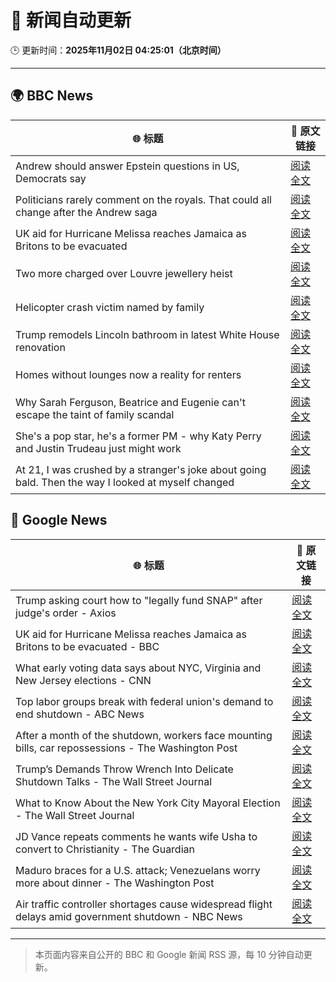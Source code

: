 # 🧠 新闻自动更新

🕒 更新时间：**2025年11月02日 04:25:01（北京时间）**

---

## 🌍 BBC News

| 🌐 标题 | 🔗 原文链接 |
|--------|-------------|
| Andrew should answer Epstein questions in US, Democrats say | [阅读全文](https://www.bbc.com/news/articles/c3dnnpvjkjvo?at_medium=RSS&at_campaign=rss) |
| Politicians rarely comment on the royals. That could all change after the Andrew saga | [阅读全文](https://www.bbc.com/news/articles/c2emj9r4j22o?at_medium=RSS&at_campaign=rss) |
| UK aid for Hurricane Melissa reaches Jamaica as Britons to be evacuated | [阅读全文](https://www.bbc.com/news/articles/cvg441qyv2xo?at_medium=RSS&at_campaign=rss) |
| Two more charged over Louvre jewellery heist | [阅读全文](https://www.bbc.com/news/articles/cvgkk1mkg0po?at_medium=RSS&at_campaign=rss) |
| Helicopter crash victim named by family | [阅读全文](https://www.bbc.com/news/articles/c78zzezd5rlo?at_medium=RSS&at_campaign=rss) |
| Trump remodels Lincoln bathroom in latest White House renovation | [阅读全文](https://www.bbc.com/news/articles/c1d0066ew7lo?at_medium=RSS&at_campaign=rss) |
| Homes without lounges now a reality for renters | [阅读全文](https://www.bbc.com/news/articles/c93063q2lzeo?at_medium=RSS&at_campaign=rss) |
| Why Sarah Ferguson, Beatrice and Eugenie can't escape the taint of family scandal | [阅读全文](https://www.bbc.com/news/articles/cy8vrzpgxnro?at_medium=RSS&at_campaign=rss) |
| She's a pop star, he's a former PM - why Katy Perry and Justin Trudeau just might work | [阅读全文](https://www.bbc.com/news/articles/cn09r01k9yqo?at_medium=RSS&at_campaign=rss) |
| At 21, I was crushed by a stranger's joke about going bald. Then the way I looked at myself changed | [阅读全文](https://www.bbc.com/news/articles/c993ygv9g25o?at_medium=RSS&at_campaign=rss) |

## 📰 Google News

| 🌐 标题 | 🔗 原文链接 |
|--------|-------------|
| Trump asking court how to "legally fund SNAP" after judge's order - Axios | [阅读全文](https://news.google.com/rss/articles/CBMihgFBVV95cUxNaG44S3RKSjhiRndwaDAzc2pxNnZfY2l3YnBQVEZMMXIxcGpoMkZaS0RJbVFrRnlPUTFRQWFDeWF1TWxralVNdkt4ZWdqWG5XNVMyNDBpSklFMEpxV1lZSFIwNEtVUml0VjhoNTJQYmNrcVBNRmo1eDNBMlhTLWlVWVo5aHdUdw?oc=5) |
| UK aid for Hurricane Melissa reaches Jamaica as Britons to be evacuated - BBC | [阅读全文](https://news.google.com/rss/articles/CBMiWkFVX3lxTE9NeFA1eUhqMWppeDQxTnBVS214VUdiYktNQm0yeTRPZTI0WE4xdjFESXRpaVBnTW56SmgtbWhNNHZOY2Vyeld2LTVLZU91V1ZXa2E0Sm8yTzF4d9IBX0FVX3lxTE9rS09FOF93LWhzTjR5WjlVQm9xeUJYbzA0U3c3VTI1bS1YZDdvV19MYmxoYVE2ekxESWpUdUJzbHJCNVpCWVVZeDMyRXo2VzVNeFRNOUFTbUN1aVZFVU1v?oc=5) |
| What early voting data says about NYC, Virginia and New Jersey elections - CNN | [阅读全文](https://news.google.com/rss/articles/CBMijwFBVV95cUxNTWI3UDRITGpFTDl3dGFLZ1pEVlRwd1dMVVo4SThJY09JTDRhQU5FbWNIQm92TU1ZTkJiVm9fUkFaTW41SWt6SWpuZEFLQmdhaHVCZjduUzN4UzdjekFENmVKVnpBM0pXeXdodjluYUFYTy1rNHNnZVZqRS1hSXJpbFhqTUoxdkFnM0lqNlBkUQ?oc=5) |
| Top labor groups break with federal union's demand to end shutdown - ABC News | [阅读全文](https://news.google.com/rss/articles/CBMimAFBVV95cUxNaURyeWlTV0xiODNtVDNwTVRLLXZZRjlmeUpoQWwxUnBmRURBNEdmWmdIZ3FKMEdVY2pZSjFaaEhSd19SVWV0Q1Vva3o4SUlJNEJkUXRpb2ctRzIwYkxudDNZWDRuRjg0dWlMTnBmT0FaRVZaRmx2VjNTZmdhZUNOSzBQYURwSHRHX3FTMDloV2NwSENTd0J6NNIBngFBVV95cUxNcHdVX3JNazQ1V1hVVnhCWXhoS2R1TDRtT1ZBZUpNcldwSWwzbU9lZl9mVzZxWTMtTDl1N1JPbzh5OU1rc3NYamVmbU9CQncxX2h6OWlPMW90VlZWR0diT1lqMjgzeEdIZW16SEV0ZHBHbEtGRm5WY3RhaTk1dlF0TGRvRkllbnptbXd5STZtWEQwSExoMXZLelBPdlRtZw?oc=5) |
| After a month of the shutdown, workers face mounting bills, car repossessions - The Washington Post | [阅读全文](https://news.google.com/rss/articles/CBMiiwFBVV95cUxOY1NZbUVGcTRMWkRuU29OUlpqcTNKQU5WOVhlZVZjUkoxblF3YnVncll6MGF0OWZxaHFfazBzbzl5SVRZM05WNjJzWU9kNXFwdzdyMTBoR2Z2LUZKZ0JVY2IzcDJJTDdHM0U5M05PTjFVMTFMc2tSaXNCd1J1RlFJeUFjdGdXSFpQT1BJ?oc=5) |
| Trump’s Demands Throw Wrench Into Delicate Shutdown Talks - The Wall Street Journal | [阅读全文](https://news.google.com/rss/articles/CBMiowFBVV95cUxPQUJVamlBZnpVd1NscnYtRmRrZU1hSExJZDRHUnV0eWg4UzR4a01lMkJEVzBySzJFMVRWUlhaTjRTS05pcVd1Ylc4dmd1V2tqVEZLLXNLWUdZc2VHVU1jdlJCaG84NnVCYkdrTHNxVlFKVEN5eXZfS2JvckhVekRfaGY5YzUtdHFNT3FIZGlLUUJMaUxiak1jbTEwWi1DY1d0RktV?oc=5) |
| What to Know About the New York City Mayoral Election - The Wall Street Journal | [阅读全文](https://news.google.com/rss/articles/CBMihAFBVV95cUxQdVZ0MW9FTDJWcG9IVUN6d2dSSUhZbmJ4Wkdmd2dYSmdKaGhMM0pobmF5R3VFUjZoX3BROWRQai1fS2VyNThTQlpFaEVfRmlNaHZmcU9TNEpWWG5NbTg1cUJ4Vm1CMHpuMUVibGdFVXoyMGV2Zkh3Qzd2YVRkN3Qwa25ubEg?oc=5) |
| JD Vance repeats comments he wants wife Usha to convert to Christianity - The Guardian | [阅读全文](https://news.google.com/rss/articles/CBMif0FVX3lxTE1adW5JSk9qUjYzNmVfZTlBOUtNcHZsNVVONG9RcHhGRW9GSDVlVWFBWFZhdU5MNmZFdW9YU1d2RUoxR3o1c1E2VnNNREVxX3lCLTZJaWJkcHVJSlZIcDFOSlAwT2Q3NFYzdThQTEl4WnI0TmdGNGY4bS12WHIwQWM?oc=5) |
| Maduro braces for a U.S. attack; Venezuelans worry more about dinner - The Washington Post | [阅读全文](https://news.google.com/rss/articles/CBMihwFBVV95cUxPRVRiclRtSlRDcllQMzVMQkxCNUdVa0VERHdRbm1KRUFlRmk1MmRLSUZESHVkcFQ4TVJhUGZNZTRnN1VQOWVjelZ5d2hXWmFsLV9uRC0zT255VDl4YUNBa05HVUJ3VzhsenFqRFZhTHUwN0JlckNyT0hubEp5M2pqZWJqX0M0eVk?oc=5) |
| Air traffic controller shortages cause widespread flight delays amid government shutdown - NBC News | [阅读全文](https://news.google.com/rss/articles/CBMisAFBVV95cUxPVk9xUFh0RGxvU2dsOTJUdkFtell4LUJ0d25lbi1felIyS05VLTlweGV3SHpsUURwREQ1aFF5d2pJeGNITHBaV1JESHVUSFBCWDhyNkw5VTB4cy1IdkpQU3JVSmtjS3pfS0h4NUw1ZE9IVnVFZ1JqRmUyTzg3UHhuODdRWmg4dVFGeldkcENiM3Z0LWhSbGkzRUlmRnpkZkNiclRjUDZtQklEazRXdE44atIBVkFVX3lxTE5nRnB6MWl3RndTaDNMSUpaSWx2eGJCaDdMMVYyVTRRclRsb29kWVJIcUdZdk9GNmhEdlhhOFR5bk4yN2hvVU5TZmZEbHBvckJWTDJ4MFVB?oc=5) |

---
> 本页面内容来自公开的 BBC 和 Google 新闻 RSS 源，每 10 分钟自动更新。